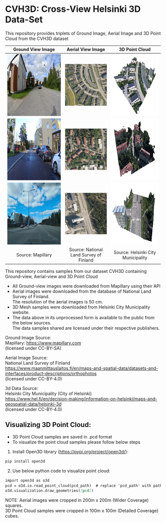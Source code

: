 # CVH3D: Cross-View Helsinki 3D Data-Set

This repository provides triplets of Ground Image, Aerial Image and 3D Point Cloud from the CVH3D dataset


| Ground View Image | Aerial View Image | 3D Point Cloud |
|:--:|:--:|:--:|
|<img src="/CVH3D/111140337709579/111140337709579.jpg" alt="drawing" height="200"/> |<img src="/CVH3D/111140337709579/111140337709579_sat.jpg" alt="drawing" width="200"/> |<img src="/CVH3D/111140337709579/111140337709579_3D.png" alt="drawing" height="200"/>|
|<img src="/CVH3D/123411749771731/123411749771731.jpg" alt="drawing" height="200"/> |<img src="/CVH3D/123411749771731/123411749771731_sat.jpg" alt="drawing" width="200"/> |<img src="/CVH3D/123411749771731/123411749771731_3D.png" alt="drawing" height="200"/>|
|<img src="/CVH3D/137963591694074/137963591694074.jpg" alt="drawing" height="200"/> |<img src="/CVH3D/137963591694074/137963591694074_sat.jpg" alt="drawing" width="200"/> |<img src="/CVH3D/137963591694074/137963591694074_3D.png" alt="drawing" height="200"/>|
|Source: Mapillary|Source: National Land Survey of Finland|Source: Helsinki City Municipality|


This repository contains samples from our dataset CVH3D containing Ground-view, Aerial-view and 3D Point Cloud<br>
- All Ground-view images were downloaded from Mapillary using their API<br>
- Aerial images were downloaded from the database of National Land Survey of Finland.<br> The resolution of the aerial images is 50 cm.<br>
- 3D Mesh samples were downloaded from Helsinki City Municipality website.<br>
- The data above in its unprocessed form is available to the public from the below sources. <br> The data samples shared are licensed under their respective publishers.<br>

Ground Image Source:<br>
Mapillary: https://www.mapillary.com<br>
(licensed under CC-BY-SA)<br>
 
Aerial Image Source:<br>
National Land Survey of Finland<br>
https://www.maanmittauslaitos.fi/en/maps-and-spatial-data/datasets-and-interfaces/product-descriptions/orthophotos<br>
(licensed under CC-BY-4.0)<br>
 
3d Data Source:<br>
Helsinki City Municipality (City of Helsinki)<br>
https://www.hel.fi/en/decision-making/information-on-helsinki/maps-and-geospatial-data/helsinki-3d<br>
(licensed under CC-BY-4.0)<br>


## Visualizing 3D Point Cloud:
- 3D Point Cloud samples are saved in .pcd format
- To visualize the point cloud samples please follow below steps
  
1. Install Open3D library (https://pypi.org/project/open3d/):
```markdown
pip install open3d
 ```
2. Use below python code to visualize point cloud:
 
```markdown
import open3d as o3d
pcd = o3d.io.read_point_cloud(pcd_path)  # replace 'pcd_path' with path to the pcd sample
o3d.visualization.draw_geometries([pcd])
```

NOTE: Aerial images were cropped in 200m x 200m (Wider Coverage) squares.<br>3D Point Cloud samples were cropped in 100m x 100m (Detailed Coverage) cubes. 
